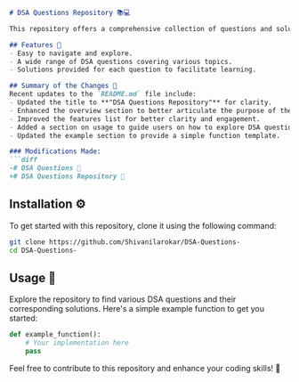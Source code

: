 ```markdown
# DSA Questions Repository 📚💻

This repository offers a comprehensive collection of questions and solutions designed to enhance your understanding of Data Structures and Algorithms (DSA).

## Features 🚀
- Easy to navigate and explore.
- A wide range of DSA questions covering various topics.
- Solutions provided for each question to facilitate learning.

## Summary of the Changes 📝
Recent updates to the `README.md` file include:
- Updated the title to **"DSA Questions Repository"** for clarity.
- Enhanced the overview section to better articulate the purpose of the repository.
- Improved the features list for better clarity and engagement.
- Added a section on usage to guide users on how to explore DSA questions.
- Updated the example section to provide a simple function template.

### Modifications Made:
```diff
-# DSA Questions 📖
+# DSA Questions Repository 📖
```

## Installation ⚙️
To get started with this repository, clone it using the following command:
```bash
git clone https://github.com/Shivanilarokar/DSA-Questions-
cd DSA-Questions-
```

## Usage 🧭
Explore the repository to find various DSA questions and their corresponding solutions. Here's a simple example function to get you started:
```python
def example_function():
    # Your implementation here
    pass
```

Feel free to contribute to this repository and enhance your coding skills! 🚀
```